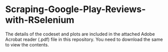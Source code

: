 # Scraping-Google-Play-Reviews-with-RSelenium

The details of the codeset and plots are included in the attached Adobe Acrobat reader (.pdf) file in this repository. 
You need to download the same to view the contents.
